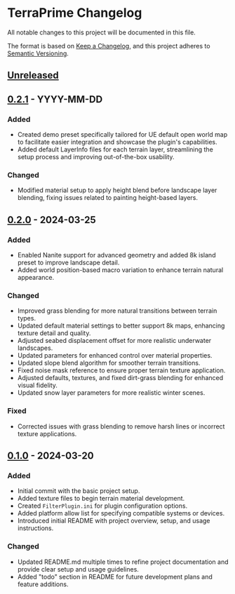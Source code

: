 
# TerraPrime Changelog

All notable changes to this project will be documented in this file.

The format is based on [Keep a Changelog](https://keepachangelog.com/en/1.1.0/), and this project adheres to [Semantic Versioning](https://semver.org/spec/v2.0.0.html).

## [Unreleased]

## [0.2.1] - YYYY-MM-DD

### Added

-   Created demo preset specifically tailored for UE default open world map to facilitate easier integration and showcase the plugin's capabilities.
-   Added default LayerInfo files for each terrain layer, streamlining the setup process and improving out-of-the-box usability.

### Changed

-   Modified material setup to apply height blend before landscape layer blending, fixing issues related to painting height-based layers.

## [0.2.0] - 2024-03-25

### Added

-   Enabled Nanite support for advanced geometry and added 8k island preset to improve landscape detail.
-   Added world position-based macro variation to enhance terrain natural appearance.

### Changed

-   Improved grass blending for more natural transitions between terrain types.
-   Updated default material settings to better support 8k maps, enhancing texture detail and quality.
-   Adjusted seabed displacement offset for more realistic underwater landscapes.
-   Updated parameters for enhanced control over material properties.
-   Updated slope blend algorithm for smoother terrain transitions.
-   Fixed noise mask reference to ensure proper terrain texture application.
-   Adjusted defaults, textures, and fixed dirt-grass blending for enhanced visual fidelity.
-   Updated snow layer parameters for more realistic winter scenes.

### Fixed

-   Corrected issues with grass blending to remove harsh lines or incorrect texture applications.

## [0.1.0](https://github.com/OrchidIsle/TerraPrime/releases/tag/0.1.0) - 2024-03-20

### Added

-   Initial commit with the basic project setup.
-   Added texture files to begin terrain material development.
-   Created `FilterPlugin.ini` for plugin configuration options.
-   Added platform allow list for specifying compatible systems or devices.
-   Introduced initial README with project overview, setup, and usage instructions.

### Changed

-   Updated README.md multiple times to refine project documentation and provide clear setup and usage guidelines.
-   Added "todo" section in README for future development plans and feature additions.

[Unreleased]: https://github.com/OrchidIsle/TerraPrime/compare/v0.2.1...HEAD
[0.2.1]: https://github.com/OrchidIsle/TerraPrime/compare/v0.2.0...v0.2.1
[0.2.0]: https://github.com/OrchidIsle/TerraPrime/compare/v0.1.0...v0.2.0
[0.1.0]: https://github.com/OrchidIsle/TerraPrime/releases/tag/v0.1.0